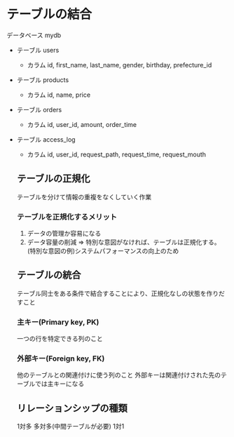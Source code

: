 # テーブルの結合
データベース mydb<br>
- テーブル users
  - カラム id, first_name, last_name, gender, birthday, prefecture_id

- テーブル products
  - カラム id, name, price

- テーブル orders
  - カラム id, user_id, amount, order_time

- テーブル access_log
  - カラム id, user_id, request_path, request_time, request_mouth

  ## テーブルの正規化
    テーブルを分けて情報の重複をなくしていく作業<br>


  ### テーブルを正規化するメリット
  1. データの管理か容易になる
  1. データ容量の削減
  => 特別な意図がなければ、テーブルは正規化する。<br>
  (特別な意図の例)システムパフォーマンスの向上のため

  ## テーブルの統合
    テーブル同士をある条件で結合することにより、正規化なしの状態を作りだすこと

    ### 主キー(Primary key, PK)
    一つの行を特定できる列のこと

    ### 外部キー(Foreign key, FK)
    他のテーブルとの関連付けに使う列のこと
    外部キーは関連付けされた先のテーブルでは主キーになる

  ## リレーションシップの種類
  1対多
  多対多(中間テーブルが必要)
  1対1